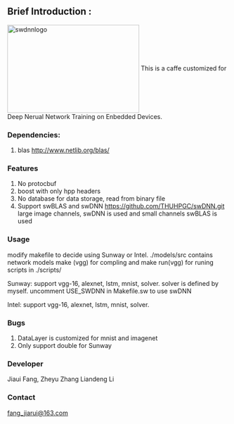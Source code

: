 ## Brief Introduction :
<img src="https://github.com/feifeibear/SWCaffe/blob/master/swdnnlogo.png" width = "300" height = "200" alt="swdnnlogo" align=center />
This is a caffe customized for Deep Nerual Network Training on Enbedded Devices.

### Dependencies:
1. blas
http://www.netlib.org/blas/

### Features
1. No protocbuf
2. boost with only hpp headers
3. No database for data storage, read from binary file
4. Support swBLAS and swDNN
https://github.com/THUHPGC/swDNN.git
large image channels, swDNN is used and small channels swBLAS is used

### Usage
modify makefile to decide using Sunway or Intel.
./models/src contains network models
make (vgg) for compling and make run(vgg) for runing scripts in ./scripts/

Sunway:
support vgg-16, alexnet, lstm, mnist, solver.
solver is defined by myself.
uncomment USE_SWDNN in Makefile.sw to use swDNN

Intel:
support vgg-16, alexnet, lstm, mnist, solver.

### Bugs
1. DataLayer is customized for mnist and imagenet
2. Only support double for Sunway

### Developer
Jiaui Fang, Zheyu Zhang
Liandeng Li

### Contact
fang_jiarui@163.com
